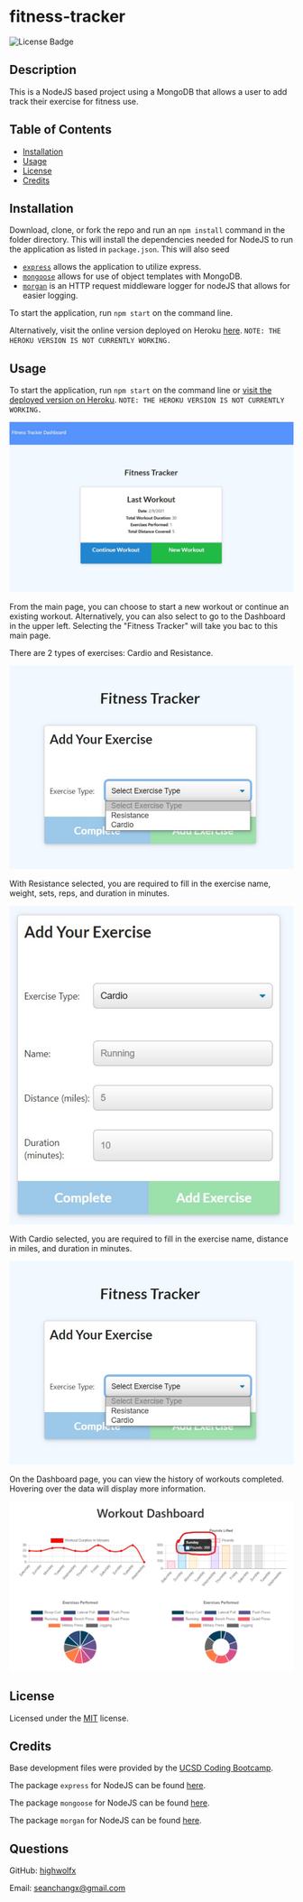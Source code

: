# fitness-tracker
![License Badge](https://img.shields.io/badge/License-MIT-yellow.svg)

## Description

This is a NodeJS based project using a MongoDB that allows a user to add track their exercise for fitness use.


## Table of Contents
* [Installation](#installation)
* [Usage](#usage)
* [License](#license)
* [Credits](#credits)


## Installation

Download, clone, or fork the repo and run an `npm install` command in the folder directory. This will install the dependencies needed for NodeJS to run the application as listed in `package.json`. This will also seed 

 * [`express`](https://www.npmjs.com/package/express) allows the application to utilize express.
 * [`mongoose`](https://www.npmjs.com/package/mongoose) allows for use of object templates with MongoDB.
 * [`morgan`](https://www.npmjs.com/package/morgan) is an HTTP request middleware logger for nodeJS that allows for easier logging.

To start the application, run `npm start` on the command line.

Alternatively, visit the online version deployed on Heroku [here](https://workout-fitness-app-1.herokuapp.com/). `NOTE: THE HEROKU VERSION IS NOT CURRENTLY WORKING.`



## Usage

To start the application, run `npm start` on the command line or [visit the deployed version on Heroku](https://workout-fitness-app-1.herokuapp.com/). `NOTE: THE HEROKU VERSION IS NOT CURRENTLY WORKING.`

<p align="center">
    <img alt="Main landing page" src="https://raw.githubusercontent.com/highwolfx/fitness-tracker/main/public/assets/main.jpg">
</p>
From the main page, you can choose to start a new workout or continue an existing workout. Alternatively, you can also select to go to the Dashboard in the upper left. Selecting the "Fitness Tracker" will take you bac to this main page.


There are 2 types of exercises: Cardio and Resistance.
<p align="center">
    <img alt="Types of exercises" src="https://raw.githubusercontent.com/highwolfx/fitness-tracker/main/public/assets/types.jpg">
</p>

With Resistance selected, you are required to fill in the exercise name, weight, sets, reps, and duration in minutes.
<p align="center">
    <img alt="Resistance Example" src="https://raw.githubusercontent.com/highwolfx/fitness-tracker/main/public/assets/cardio.jpg">
</p>

With Cardio selected, you are required to fill in the exercise name, distance in miles, and duration in minutes.
<p align="center">
    <img alt="Types of exercises" src="https://raw.githubusercontent.com/highwolfx/fitness-tracker/main/public/assets/types.jpg">
</p>

On the Dashboard page, you can view the history of workouts completed. Hovering over the data will display more information.
<p align="center">
    <img alt="Exercise Dashboard" src="https://raw.githubusercontent.com/highwolfx/fitness-tracker/main/public/assets/dashboard.jpg">
</p>


## License

Licensed under the [MIT](LICENSE.txt) license.


## Credits
Base development files were provided by the [UCSD Coding Bootcamp](https://bootcamp.extension.ucsd.edu/coding/).

The package `express` for NodeJS can be found [here](https://www.npmjs.com/package/express).

The package `mongoose` for NodeJS can be found [here](https://www.npmjs.com/package/mongoose).

The package `morgan` for NodeJS can be found [here](https://www.npmjs.com/package/morgan).


## Questions
GitHub: [highwolfx](https://github.com/highwolfx/)

Email: seanchangx@gmail.com
